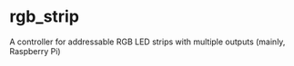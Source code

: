 # rgb_strip
A controller for addressable RGB LED strips with multiple outputs (mainly, Raspberry Pi)
